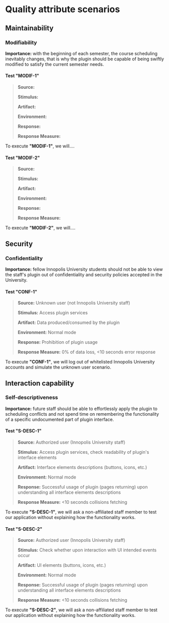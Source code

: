 # Quality attribute scenarios
## Maintainability
### Modifiability
**Importance:** with the beginning of each semester, the course scheduling inevitably changes, that is why
the plugin should be capable of being swiftly modified to satisfy the current
semester needs.
#### Test "MODIF-1"
> **Source:** 
> 
> **Stimulus:** 
> 
> **Artifact:** 
> 
> **Environment:**
> 
> **Response:** 
> 
> **Response Measure:**

To execute **"MODIF-1"**, we will....

#### Test "MODIF-2"
> **Source:** 
> 
> **Stimulus:** 
> 
> **Artifact:** 
> 
> **Environment:**
> 
> **Response:** 
> 
> **Response Measure:**

To execute **"MODIF-2"**, we will....

## Security
### Confidentiality
**Importance:** fellow Innopolis University students should not be able to view the staff's plugin
out of confidentiality and security policies accepted in the University.
#### Test "CONF-1"
> **Source:** Unknown user (not Innopolis University staff)
> 
> **Stimulus:** Access plugin services
> 
> **Artifact:** Data produced/consumed by the plugin
> 
> **Environment:** Normal mode
> 
> **Response:** Prohibition of plugin usage
> 
> **Response Measure:** 0% of data loss, <10 seconds error response

To execute **"CONF-1"**, we will log out of whitelisted Innopolis University
accounts and simulate the unknown user scenario.

## Interaction capability
### Self-descriptiveness
**Importance:** future staff should be able to effortlessly apply the plugin to scheduling conflicts and not
spend time on remembering the functionality of a specific undocumented part of plugin interface.
#### Test "S-DESC-1"
> **Source:** Authorized user (Innopolis University staff) 
> 
> **Stimulus:** Access plugin services, check readability of plugin's interface elements
> 
> **Artifact:** Interface elements descriptions (buttons, icons, etc.)
> 
> **Environment:** Normal mode
> 
> **Response:** Successful usage of plugin (pages returning) upon understanding all interface elements descriptions
> 
> **Response Measure:** <10 seconds collisions fetching

To execute **"S-DESC-1"**, we will ask a non-affiliated staff member to test our application
without explaining how the functionality works.

#### Test "S-DESC-2"
> **Source:** Authorized user (Innopolis University staff) 
> 
> **Stimulus:** Check whether upon interaction with UI intended events occur
> 
> **Artifact:** UI elements (buttons, icons, etc.)
> 
> **Environment:** Normal mode
> 
> **Response:** Successful usage of plugin (pages returning) upon understanding all interface elements descriptions
> 
> **Response Measure:** <10 seconds collisions fetching

To execute **"S-DESC-2"**, we will ask a non-affiliated staff member to test our application
without explaining how the functionality works.